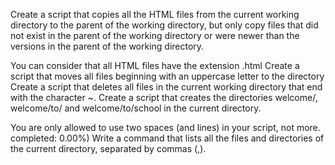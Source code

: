 Create a script that copies all the HTML files from the current working directory to the parent of the working directory, but only copy files that did not exist in the parent of the working directory or were newer than the versions in the parent of the working directory.

You can consider that all HTML files have the extension .html
Create a script that moves all files beginning with an uppercase letter to the directory 
 Create a script that deletes all files in the current working directory that end with the character ~. 
 Create a script that creates the directories welcome/, welcome/to/ and welcome/to/school in the current directory.

You are only allowed to use two spaces (and lines) in your script, not more. 
 completed: 0.00%)
Write a command that lists all the files and directories of the current directory, separated by commas (,). 
